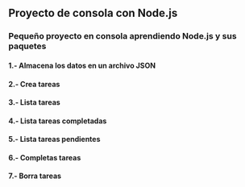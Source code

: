 ## Proyecto de consola con Node.js
### Pequeño proyecto en consola aprendiendo Node.js y sus paquetes
#### 1.- Almacena los datos en un archivo JSON
#### 2.- Crea tareas
#### 3.- Lista tareas
#### 4.- Lista tareas completadas
#### 5.- Lista tareas pendientes
#### 6.- Completas tareas
#### 7.- Borra tareas